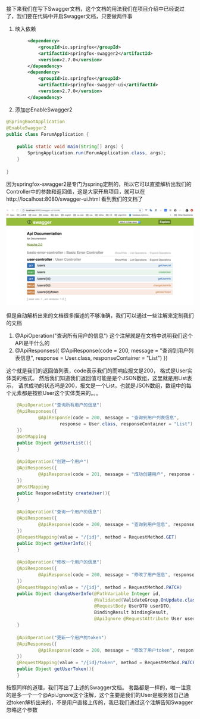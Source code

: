  接下来我们在写下Swagger文档，这个文档的用法我们在项目介绍中已经说过了，我们要在代码中开启Swagger文档，只要做两件事

1. 映入依赖

```xml
        <dependency>
            <groupId>io.springfox</groupId>
            <artifactId>springfox-swagger2</artifactId>
            <version>2.7.0</version>
        </dependency>
        <dependency>
            <groupId>io.springfox</groupId>
            <artifactId>springfox-swagger-ui</artifactId>
            <version>2.7.0</version>
        </dependency>
```


2. 添加@EnableSwagger2
```java
@SpringBootApplication
@EnableSwagger2
public class ForumApplication {

    public static void main(String[] args) {
        SpringApplication.run(ForumApplication.class, args);
    }

}
```

因为springfox-swagger2是专门为spring定制的，所以它可以直接解析出我们的Controller中的参数和返回值，这是大家开启项目，就可以在 http://localhost:8080/swagger-ui.html 看到我们的文档了


![20190529225839](assets/20190529225839.png)

但是自动解析出来的文档很多描述的不够准确，我们可以通过一些注解来定制我们的文档
1. @ApiOperation("查询所有用户的信息") 这个注解就是在文档中说明我们这个API是干什么的
2. @ApiResponses({
            @ApiResponse(code = 200, message = "查询到用户列表信息",
                    response = User.class, responseContainer = "List")
    })
    

这个就是我们的返回值列表，code表示我们的而响应报文是200， 格式是User实体类的格式。
然后我们知道我们返回值可能是是个JSON数组，这里就是用List表示，
请求成功的状态吗是200，报文是一个List，也就是JSON数组，数组中的每个元素都是按照User这个实体类来的。。。

```java
    @ApiOperation("查询所有用户的信息")
    @ApiResponses({
            @ApiResponse(code = 200, message = "查询到用户列表信息",
                    response = User.class, responseContainer = "List")
    })
    @GetMapping
    public Object getUserList(){
    }

    @ApiOperation("创建一个用户")
    @ApiResponses({
            @ApiResponse(code = 201, message = "成功创建用户", response = User.class)
    })
    @PostMapping
    public ResponseEntity createUser(){
    }

    @ApiOperation("查询一个用户的信息")
    @ApiResponses({
            @ApiResponse(code = 200, message = "查询到用户信息", response = User.class)
    })
    @RequestMapping(value = "/{id}", method = RequestMethod.GET)
    public Object getUserInfo(){
    }

    @ApiOperation("修改一个用户的信息")
    @ApiResponses({
            @ApiResponse(code = 200, message = "修改了用户信息", response = User.class)
    })
    @RequestMapping(value = "/{id}", method = RequestMethod.PATCH)
    public Object changeUserInfo(@PathVariable Integer id,
                                 @Validated(ValidateGroup.OnUpdate.class)
                                 @RequestBody UserDTO userDTO,
                                 BindingResult bindingResult,
                                 @ApiIgnore @RequestAttribute User user){
    }

    @ApiOperation("更新一个用户的token")
    @ApiResponses({
            @ApiResponse(code = 200, message = "修改了用户token", response = Map.class)
    })
    @RequestMapping(value = "/{id}/token", method = RequestMethod.PATCH)
    public Object getUserToken(){
    }
```

按照同样的道理，我们写出了上述的Swagger文档。
套路都是一样的，唯一注意的是多一个一个@ApiJgnore这个注解，这个主要是我们的User是服务器自己通过token解析出来的，不是用户直接上传的，我已我们通过这个注解告知Swagger忽略这个参数